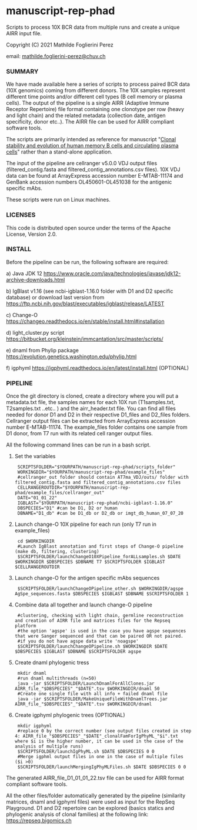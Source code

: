 # manuscript-rep-phad #
Scripts to process 10X BCR data from multiple runs and create a unique AIRR input file.

Copyright (C) 2021  Mathilde Foglierini Perez

email: mathilde.foglierini-perez@chuv.ch

### SUMMARY ###

We have made available here a series of scripts to process paired BCR data (10X genomics) coming from different donors. The 10X samples represent different time points and/or different cell types (B cell memory or plasma cells). The output of the pipeline is a single AIRR (Adaptive Immune Receptor Repertoire) file format containing one clonotype per row (heavy and light chain) and the related metadata (collection date, antigen specificity, donor etc..). 
The AIRR file can be used for AIRR compliant software tools.

The scripts are primarily intended as reference for manuscript "[Clonal stability and evolution of human memory B cells and circulating plasma cells](https://www.nature.com/articles/s41590-022-01230-1)" rather than a stand-alone application.

The input of the pipeline are cellranger v5.0.0 VDJ output files (filtered_contig.fasta and filtered_contig_annotations.csv files).
10X VDJ data can be found at ArrayExpress accession number E-MTAB-11174 and GenBank accession numbers OL450601-OL451038 for the antigenic specific mAbs.

These scripts were run on Linux machines.


### LICENSES ###

This code is distributed open source under the terms of the Apache License, Version 2.0.


### INSTALL ###

Before the pipeline can be run, the following software are required:

a) Java JDK 12 https://www.oracle.com/java/technologies/javase/jdk12-archive-downloads.html

b) IgBlast v1.16 (see ncbi-igblast-1.16.0 folder with D1 and D2 specific database) or download last version from https://ftp.ncbi.nih.gov/blast/executables/igblast/release/LATEST

c) Change-O https://changeo.readthedocs.io/en/stable/install.html#installation

d) light_cluster.py script https://bitbucket.org/kleinstein/immcantation/src/master/scripts/

e) dnaml from Phylip package https://evolution.genetics.washington.edu/phylip.html

f) igphyml https://igphyml.readthedocs.io/en/latest/install.html (OPTIONAL)


### PIPELINE ###

Once the git directory is cloned, create a directory where you will put a metadata.txt file, the samples names for each 10X run (T1samples.txt, T2samples.txt ..etc.. ) and the airr_header.txt file. You can find all files needed for donor D1 and D2 in their respective D1_files and D2_files folders. Cellranger output files can be extracted from ArrayExpress accession number E-MTAB-11174.
The example_files folder contains one sample from D1 donor, from T7 run with its related cell ranger output files.

All the following command lines can be run in a bash script.  
  
  
1. Set the variables

        SCRIPTSFOLDER="$YOURPATH/manuscript-rep-phad/scripts_folder"
        WORKINGDIR="$YOURPATH/manuscript-rep-phad/example_files"
        #cellranger_out folder should contain AT7ma_VDJ/outs/ folder with filtered_contig.fasta and filtered_contig_annotations.csv files
        CELLRANGEROUTDIR="$YOURPATH/manuscript-rep-phad/example_files/cellranger_out"
        DATE="01_01_22"
        IGBLAST="$YOURPATH/manuscript-rep-phad/ncbi-igblast-1.16.0" 
        DBSPECIES="D1" #can be D1, D2 or human
        DBNAME="D1_db" #can be D1_db or D2_db or imgt_db_human_07_07_20
  
2. Launch change-O 10X pipeline for each run (only T7 run in example_files)

        cd $WORKINGDIR  
        #Launch IgBlast annotation and first steps of Change-O pipeline (make db, filtering, clustering)
        $SCRIPTSFOLDER/launchChangeO10XPipeline_forALLsamples.sh $DATE $WORKINGDIR $DBSPECIES $DBNAME T7 $SCRIPTSFOLDER $IGBLAST $CELLRANGEROUTDIR 
        
3. Launch change-O for the antigen specific mAbs sequences       
        
        $SCRIPTSFOLDER/launchChangeOPipeline_other.sh $WORKINGDIR/agspe AgSpe_sequences.fasta $DBSPECIES $IGBLAST $DBNAME $SCRIPTSFOLDER 1 
        
4. Combine data all together and launch change-O pipeline             

        #clustering, checking with light chain, germline reconstruction and creation of AIRR file and matrices files for the Repseq platform
        #the option 'agspe' is used in the case you have agspe sequences that were Sanger sequenced and that can be paired OR not paired.
        #if you do not have agspe data write 'noagspe'
        $SCRIPTSFOLDER/launchChangeOPipeline.sh $WORKINGDIR $DATE $DBSPECIES $IGBLAST $DBNAME $SCRIPTSFOLDER agspe 

5. Create dnaml phylogenic tress

        mkdir dnaml
        #run dnaml multithreads (n=50)
        java -jar $SCRIPTSFOLDER/LaunchDnamlForAllClones.jar  AIRR_file_"$DBSPECIES"_"$DATE".tsv $WORKINGDIR/dnaml 50 
        #Create one single file with all info + failed dnaml file
        java -jar $SCRIPTSFOLDER/MakeUniqueFileWithDnamlTrees.jar AIRR_file_"$DBSPECIES"_"$DATE".tsv $WORKINGDIR/dnaml
        
5. Create igphyml phylogenic trees (OPTIONAL)

        mkdir igphyml
        #replace 0 by the correct number (see output files created in step 4: AIRR_file_"$DBSPECIES"_"$DATE"_clonalFamForIgPhyML_"$i".txt where $i is the higher number, it can be used in the case of the analysis of multiple runs)
        $SCRIPTSFOLDER/launchIgPhyML.sh $DATE $DBSPECIES 0 0 
        #Merge igphml output files in one in the case of multiple files ($i >0)
        $SCRIPTSFOLDER/launchMergingIgPhyMLFiles.sh $DATE $DBSPECIES 0 0 
        
 The generated AIRR_file_D1_01_01_22.tsv file can be used for AIRR format compliant software tools.

 All the other files/folder automatically generated by the pipeline (similarity matrices, dnaml and igphyml files) were used as input for the RepSeq Playground. D1 and D2 repertoire can be explored (basics statics and phylogenic analysis of clonal families) at the following link:  https://repseq.bigomics.ch 
 


